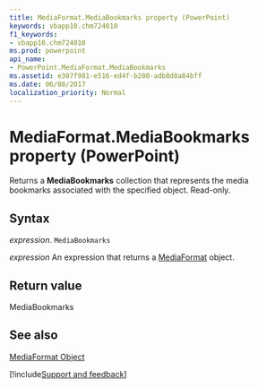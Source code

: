 ```yaml
---
title: MediaFormat.MediaBookmarks property (PowerPoint)
keywords: vbapp10.chm724010
f1_keywords:
- vbapp10.chm724010
ms.prod: powerpoint
api_name:
- PowerPoint.MediaFormat.MediaBookmarks
ms.assetid: e307f981-e516-ed4f-b200-adb8d8a84bff
ms.date: 06/08/2017
localization_priority: Normal
---
```



# MediaFormat.MediaBookmarks property (PowerPoint)

Returns a  **MediaBookmarks** collection that represents the media bookmarks associated with the specified object. Read-only.


## Syntax

_expression_. `MediaBookmarks`

 _expression_ An expression that returns a [MediaFormat](PowerPoint.MediaFormat.md) object.


## Return value

MediaBookmarks


## See also


[MediaFormat Object](PowerPoint.MediaFormat.md)

[!include[Support and feedback](~/includes/feedback-boilerplate.md)]